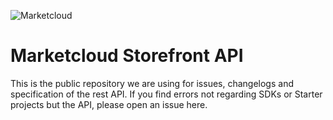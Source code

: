 ![Marketcloud](http://www.marketcloud.it/img/logo/new_with_text.png)
# Marketcloud Storefront API
This is the public repository we are using for issues, changelogs and specification of the rest API.
If you find errors not regarding SDKs or Starter projects but the API, please open an issue here.
